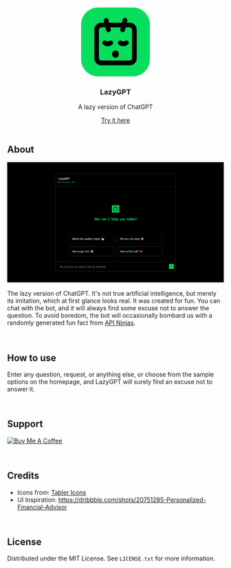 <!-- PROJECT LOGO -->
<br />
<div align="center">
  <a href="https://github.com/othneildrew/Best-README-Template">
    <img src="https://github.com/oakmtthw/lazy-gpt/blob/master/src/assets/logo-512.png?raw=true" alt="Logo" width="160">
  </a>

  <h3 align="center">LazyGPT</h3>
  <p align="center">
    A lazy version of ChatGPT
  </p>
  <a align="center" href="https://lazygpt-1253b.web.app/" target="_blank">Try it here</a>
</div>

<br />

## About

![screenshot](https://github.com/oakmtthw/lazy-gpt/blob/master/src/assets/screenshot_01.png?raw=true)

The lazy version of ChatGPT. It's not true artificial intelligence, but merely its imitation, which at first glance looks real. It was created for fun. You can chat with the bot, and it will always find some excuse not to answer the question. To avoid boredom, the bot will occasionally bombard us with a randomly generated fun fact from [API Ninjas](https://api-ninjas.com/).

<br />

## How to use

Enter any question, request, or anything else, or choose from the sample options on the homepage, and LazyGPT will surely find an excuse not to answer it.

<br />

## Support

<a href="https://www.buymeacoffee.com/oakmtthw" target="_blank"><img src="https://cdn.buymeacoffee.com/buttons/v2/default-yellow.png" alt="Buy Me A Coffee" style="height: 60px !important;width: 217px !important;" ></a>

<br />

## Credits

* Icons from: [Tabler Icons](https://tabler.io/icons)
* UI Inspiration: https://dribbble.com/shots/20751285-Personalized-Financial-Advisor

<br />

## License
Distributed under the MIT License. See `LICENSE.txt` for more information.

